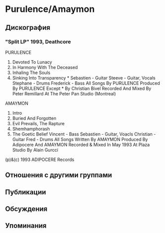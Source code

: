 # Purulence/Amaymon



## Дискография

### "Split LP" 1993, Deathcore

PURULENCE

1. Devoted To Lunacy
2. In Harmony With The Deceased
3. Inhaling The Souls
4. Sinking Into Transparency *
 Sebastien - Guitar
 Steeve - Guitar, Vocals
 Stephane - Drums
 Frederick - Bass
All Songs By PURULENCE
Produced By PURULENCE
Except * By Christian Bivel
Recorded And Mixed By Peter Remillard
At The Peter Pan Studio (Montreal)

AMAYMON

1. Intro
2. Buried And Forgotten
3. Evil Prevails, The Rapture
4. Shemhamphorash
5. The Goetic Belief
 Vincent - Bass
 Sebastien - Guitar, Voacls
 Christian - Guitar
 Fred - Drums
All Songs Written By AMAYMON
Produced By Adipocere And AMAYMON
Recorded & Mixed In May 1993
At Plaza Studio By Alain Gurcci

(p)&(c) 1993 ADIPOCERE Records


## Отношения с другими группами


## Публикации


## Обсуждения


## Упоминания

